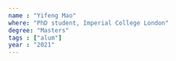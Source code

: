 ```yaml
---
name : "Yifeng Mao"
where: "PhD student, Imperial College London"
degree: "Masters"
tags : ["alum"]
year : "2021"
---
```


